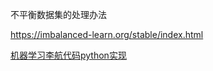 不平衡数据集的处理办法

https://imbalanced-learn.org/stable/index.html



[机器学习李航代码python实现](https://github.com/fengdu78/lihang-code)